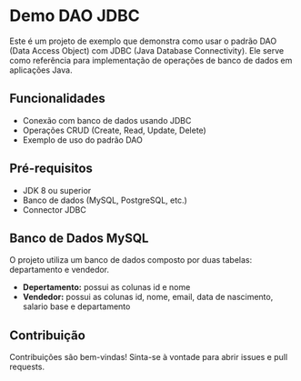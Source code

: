 # Demo DAO JDBC

Este é um projeto de exemplo que demonstra como usar o padrão DAO (Data Access Object) com JDBC (Java Database Connectivity). Ele serve como referência para implementação de operações de banco de dados em aplicações Java.

## Funcionalidades

- Conexão com banco de dados usando JDBC
- Operações CRUD (Create, Read, Update, Delete)
- Exemplo de uso do padrão DAO

## Pré-requisitos

- JDK 8 ou superior
- Banco de dados (MySQL, PostgreSQL, etc.)
- Connector JDBC

## Banco de Dados MySQL
O projeto utiliza um banco de dados composto por duas tabelas: departamento e vendedor.
 - **Depertamento:** possui as colunas id e nome
 - **Vendedor:** possui as colunas id, nome, email, data de nascimento, salario base e departamento

## Contribuição
Contribuições são bem-vindas! Sinta-se à vontade para abrir issues e pull requests.
